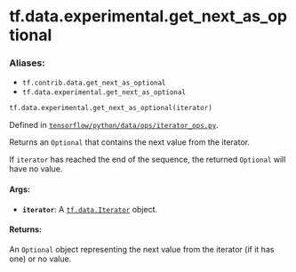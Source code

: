 <div itemscope itemtype="http://developers.google.com/ReferenceObject">
<meta itemprop="name" content="tf.data.experimental.get_next_as_optional" />
<meta itemprop="path" content="Stable" />
</div>

# tf.data.experimental.get_next_as_optional

### Aliases:

* `tf.contrib.data.get_next_as_optional`
* `tf.data.experimental.get_next_as_optional`

``` python
tf.data.experimental.get_next_as_optional(iterator)
```



Defined in [`tensorflow/python/data/ops/iterator_ops.py`](/code/stable/tensorflow/python/data/ops/iterator_ops.py).

Returns an `Optional` that contains the next value from the iterator.

If `iterator` has reached the end of the sequence, the returned `Optional`
will have no value.

#### Args:

* <b>`iterator`</b>: A <a href="../../../tf/data/Iterator.md"><code>tf.data.Iterator</code></a> object.


#### Returns:

An `Optional` object representing the next value from the iterator (if it
has one) or no value.